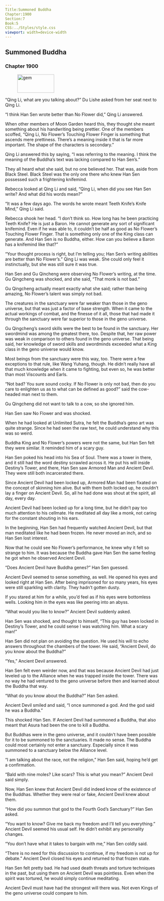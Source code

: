 ```yaml
---
Title:Summoned Buddha 
Chapter:1900 
Section:7 
Book:5 
CSS:../Styles/style.css 
viewport: width=device-width
---
```

  
## Summoned Buddha
### Chapter 1900
  
<figure>
	<img src="../Images/gem.gif" alt="gem" id="gem" width="120" height="60" />
</figure>
  

  
“Qing Li, what are you talking about?” Du Lishe asked from her seat next to Qing Li.

“I think Han Sen wrote better than No Flower did,” Qing Li answered.

When other members of Moon Garden heard this, they thought she meant something about his handwriting being prettier. One of the members scoffed, “Qing Li, No Flower’s Touching Flower Finger is something that ascends mere prettiness. There’s a meaning inside it that is far more important. The shape of the characters is secondary.”

Qing Li answered this by saying, “I was referring to the meaning. I think the meaning of the Buddha’s text was lacking compared to Han Sen’s.”

They all heard what she said, but no one believed her. That was, aside from Black Steel. Black Steel was the only one there who knew Han Sen possessed such a frightening knifemind.

Rebecca looked at Qing Li and said, “Qing Li, when did you see Han Sen write? And what did his words mean?”

“It was a few days ago. The words he wrote meant Teeth Knife’s Knife Mind,” Qing Li said.

Rebecca shook her head. “I don’t think so. How long has he been practicing Teeth Knife? He is just a Baron. He cannot generate any sort of significant knifemind. Even if he was able to, it couldn’t be half as good as No Flower’s Touching Flower Finger. That is something only one of the King class can generate. And Han Sen is no Buddha, either. How can you believe a Baron has a knifemind like that?”

“Your thought process is right, but I’m telling you; Han Sen’s writing abilities are better than No Flower’s.” Qing Li was weak. She could only feel it instinctually, but she was still sure it was true.

Han Sen and Gu Qincheng were observing No Flower’s writing, at the time. Gu Qingcheng was shocked, and she said, “That monk is not bad.”

Gu Qingcheng actually meant exactly what she said; rather than being amazing, No Flower’s talent was simply not bad.

The creatures in the sanctuary were far weaker than those in the geno universe, but that was just a factor of base strength. When it came to the actual workings of combat, and the finesse of it all, those that had made it through the sanctuary were far superior to those in the geno universe.

Gu Qingcheng’s sword skills were the best to be found in the sanctuary. Her swordmind was among the greatest there, too. Despite that, her raw power was weak in comparison to others found in the geno universe. That being said, her knowledge of sword skills and swordminds exceeded what a King class in the geno universe would know.

Most beings from the sanctuary were this way, too. There were a few exceptions to that rule, like Wang Yuhang, though. He didn’t really have all that much knowledge when it came to fighting, but even so, he was better than most Viscounts and Earls.

“Not bad? You sure sound cocky. If No Flower is only not bad, then do you care to enlighten us as to what can be defined as good?” said the cow-headed man next to them.

Gu Qingcheng did not want to talk to a cow, so she ignored him.

Han Sen saw No Flower and was shocked.

When he had looked at Unlimited Sutra, he felt the Buddha’s geno art was quite strange. Since he had seen the raw text, he could understand why this was so weird.

Buddha King and No Flower’s powers were not the same, but Han Sen felt they were similar. It reminded him of a scary guy.

Han Sen poked his head into his Sea of Soul. There was a tower in there, and it still had the word destiny scrawled across it. He put his will inside Destiny’s Tower, and there, Han Sen saw Armored Man and Ancient Devil. They were still both incarcerated there.

Since Ancient Devil had been locked up, Armored Man had been fixated on the concept of skinning him alive. But with them both locked up, he couldn’t lay a finger on Ancient Devil. So, all he had done was shout at the spirit, all day, every day.

Ancient Devil had been locked up for a long time, but he didn’t pay too much attention to his cellmate. He meditated all day like a monk, not caring for the constant shouting in his ears.

In the beginning, Han Sen had frequently watched Ancient Devil, but that man meditated like he had been frozen. He never moved an inch, and so Han Sen lost interest.

Now that he could see No Flower’s performance, he knew why it felt so strange to him. It was because the Buddha gave Han Sen the same feeling he got when he observed Ancient Devil.

“Does Ancient Devil have Buddha genes?” Han Sen guessed.

Ancient Devil seemed to sense something, as well. He opened his eyes and looked right at Han Sen. After being imprisoned for so many years, his eyes were still sparkling with clarity. They hadn’t gotten dusty.

If you stared at him for a while, you’d feel as if his eyes were bottomless wells. Looking him in the eyes was like peering into an abyss.

“What would you like to know?” Ancient Devil suddenly asked.

Han Sen was shocked, and thought to himself, “This guy has been locked in Destiny’s Tower, and he could sense I was watching him. What a scary man!”

Han Sen did not plan on avoiding the question. He used his will to echo answers throughout the chambers of the tower. He said, “Ancient Devil, do you know about the Buddha?”

“Yes,” Ancient Devil answered.

Han Sen felt even weirder now, and that was because Ancient Devil had just leveled up to the Alliance when he was trapped inside the tower. There was no way he had ventured to the geno universe before then and learned about the Buddha that way.

“What do you know about the Buddha?” Han Sen asked.

Ancient Devil smiled and said, “I once summoned a god. And the god said he was a Buddha.”

This shocked Han Sen. If Ancient Devil had summoned a Buddha, that also meant that Asura had been the one to kill a Buddha.

But Buddhas were in the geno universe, and it couldn’t have been possible for it to be summoned to the sanctuaries. It made no sense. The Buddha could most certainly not enter a sanctuary. Especially since it was summoned to a sanctuary below the Alliance level.

“I am talking about the race, not the religion,” Han Sen said, hoping he’d get a confirmation.

“Bald with nine moles? Like scars? This is what you mean?” Ancient Devil said simply.

Now, Han Sen knew that Ancient Devil did indeed know of the existence of the Buddhas. Whether they were real or fake, Ancient Devil knew about them.

“How did you summon that god to the Fourth God’s Sanctuary?” Han Sen asked.

“You want to know? Give me back my freedom and I’ll tell you everything.” Ancient Devil seemed his usual self. He didn’t exhibit any personality changes.

“You don’t have what it takes to bargain with me,” Han Sen coldly said.

“There is no need for this discussion to continue, if my freedom is not up for debate.” Ancient Devil closed his eyes and returned to that frozen state.

Han Sen felt pretty bad. He had used death threats and torture techniques in the past, but using them on Ancient Devil was pointless. Even when the spirit was tortured, he would simply continue meditating.

Ancient Devil must have had the strongest will there was. Not even Kings of the geno universe could compare to him.